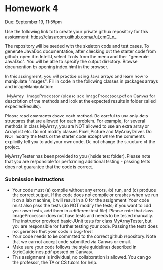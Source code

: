 # Homework 4
Due: September 19, 11:59pm

Use the following link to to create your private github repository for this assignment: 
https://classroom.github.com/a/uLcmQLn_

The repository will be seeded with the skeleton code and test cases. To generate JavaDoc documentation, after checking out the starter
code from github, open it in IntellJ, select Tools from the menu and then "generate JavaDoc". You will be able to specify the output directory.
Browse documention by opening index.html in the browser.

In this assingment, you will practice using Java arrays and learn how to manipulate "images". 
Fill in code in the following classes in packages arrays and imageManipulation:

-MyArray
-ImageProcessor (please see ImageProcessor.pdf on Canvas for description of the methods and look at the expected results in folder called expectedResults).

Please read comments above each method. Be careful to use only data structures that are allowed for each problem. For example, for several methods in class
MyArray, you are NOT allowed to use an extra array or ArrayList etc. Do not modify classes Pixel, Picture and MyArrayDriver. Do NOT modify the tests or the starter code except where the comments explicitly tell you to add your own code. Do not change the structure of the project.

MyArrayTester has been provided to you (inside test folder). Please note that you are responsible for performing additional testing - passing tests
does not guarantee that the code is correct.

### Submission Instructions

- Your code must (a) compile without any errors, (b) run, and (c) produce the correct output. If the code does not compile or crashes when we run it on a lab machine, it will result in a 0 for the assignment. 
  Your code must also pass the tests (do NOT modify the tests; if you want to add your own tests, add them in a different test file). Please note that class ImageProcessor does not have tests and needs to be tested manually. 
  The instructor provided basic JUnit tests for class MyArrayTester, but you are responsible for further testing your code. Passing the tests
  does not garantee that your code is bug-free!
- Your code needs to be committed to the correct github repository. Note that we cannot accept code submitted via Canvas or email. 
- Make sure your code follows the style guidelines described in StyleGuidelines.pdf (posted on Canvas). 
- This assignment is individual, no collaboration is allowed. You can go the professor, the TA or CS tutors for help.

